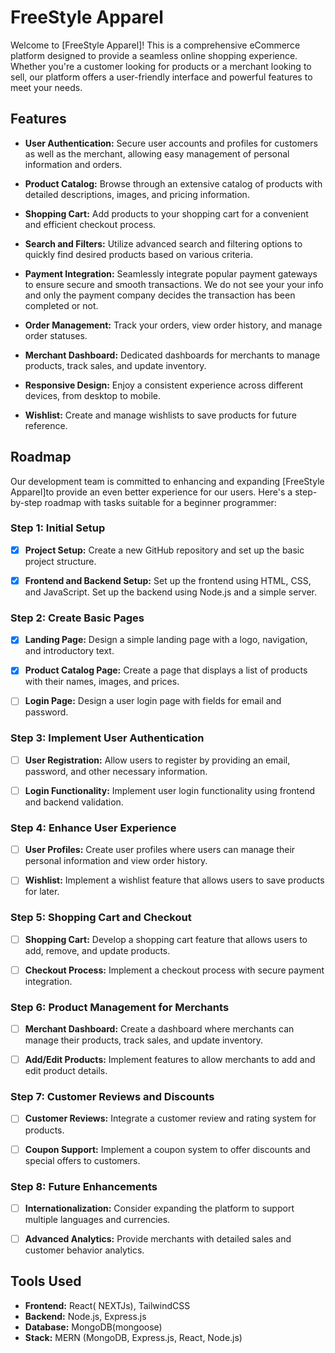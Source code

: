 # FreeStyle Apparel


Welcome to [FreeStyle Apparel]! This is a comprehensive eCommerce platform designed to provide a seamless online shopping experience. Whether you're a customer looking for products or a merchant looking to sell, our platform offers a user-friendly interface and powerful features to meet your needs.

## Features

- **User Authentication:** Secure user accounts and profiles for customers as well as the merchant, allowing easy management of personal information and orders.

- **Product Catalog:** Browse through an extensive catalog of products with detailed descriptions, images, and pricing information.

- **Shopping Cart:** Add products to your shopping cart for a convenient and efficient checkout process.

- **Search and Filters:** Utilize advanced search and filtering options to quickly find desired products based on various criteria.

- **Payment Integration:** Seamlessly integrate popular payment gateways to ensure secure and smooth transactions. We do not see your your info and only the payment company decides the transaction has been completed or not.

- **Order Management:** Track your orders, view order history, and manage order statuses.

- **Merchant Dashboard:** Dedicated dashboards for merchants to manage products, track sales, and update inventory.

- **Responsive Design:** Enjoy a consistent experience across different devices, from desktop to mobile.

- **Wishlist:** Create and manage wishlists to save products for future reference.

## Roadmap

Our development team is committed to enhancing and expanding [FreeStyle Apparel]to provide an even better experience for our users. Here's a step-by-step roadmap with tasks suitable for a beginner programmer:

### Step 1: Initial Setup

- [x] **Project Setup:** Create a new GitHub repository and set up the basic project structure.
  
- [x] **Frontend and Backend Setup:** Set up the frontend using HTML, CSS, and JavaScript. Set up the backend using Node.js and a simple server.

### Step 2: Create Basic Pages

- [x] **Landing Page:** Design a simple landing page with a logo, navigation, and introductory text.
  
- [x] **Product Catalog Page:** Create a page that displays a list of products with their names, images, and prices.

- [ ] **Login Page:** Design a user login page with fields for email and password.

### Step 3: Implement User Authentication

- [ ] **User Registration:** Allow users to register by providing an email, password, and other necessary information.
  
- [ ] **Login Functionality:** Implement user login functionality using frontend and backend validation.

### Step 4: Enhance User Experience

- [ ] **User Profiles:** Create user profiles where users can manage their personal information and view order history.
  
- [ ] **Wishlist:** Implement a wishlist feature that allows users to save products for later.

### Step 5: Shopping Cart and Checkout

- [ ] **Shopping Cart:** Develop a shopping cart feature that allows users to add, remove, and update products.
  
- [ ] **Checkout Process:** Implement a checkout process with secure payment integration.

### Step 6: Product Management for Merchants

- [ ] **Merchant Dashboard:** Create a dashboard where merchants can manage their products, track sales, and update inventory.
  
- [ ] **Add/Edit Products:** Implement features to allow merchants to add and edit product details.

### Step 7: Customer Reviews and Discounts

- [ ] **Customer Reviews:** Integrate a customer review and rating system for products.
  
- [ ] **Coupon Support:** Implement a coupon system to offer discounts and special offers to customers.

### Step 8: Future Enhancements

- [ ] **Internationalization:** Consider expanding the platform to support multiple languages and currencies.
  
- [ ] **Advanced Analytics:** Provide merchants with detailed sales and customer behavior analytics.

## Tools Used

- **Frontend:** React( NEXTJs), TailwindCSS
- **Backend:** Node.js, Express.js
- **Database:** MongoDB(mongoose)
- **Stack:** MERN (MongoDB, Express.js, React, Node.js)
